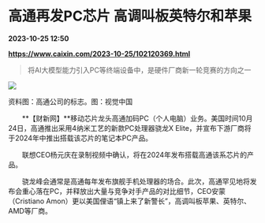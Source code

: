 # 高通再发PC芯片 高调叫板英特尔和苹果

**2023-10-25 12:50**

**https://www.caixin.com/2023-10-25/102120369.html**

> 将AI大模型能力引入PC等终端设备中，是硬件厂商新一轮竞赛的方向之一

  

![](https://img.caixin.com/2023-10-25/169823750296439_840_560.jpg)

资料图：高通公司的标志。图：视觉中国

  

　　**【财新网】**移动芯片龙头高通加码PC（个人电脑）业务。美国时间10月24日，高通推出采用4纳米工艺的新款PC处理器骁龙X Elite，并宣布下游厂商将于2024年中推出搭载该芯片的笔记本PC产品。

　　联想CEO杨元庆在录制视频中确认，将在2024年发布搭载高通该系芯片的产品。

　　骁龙峰会通常是高通每年发布旗舰手机处理器的场合。此次，高通罕见地将发布会重心落在PC，并释放出大量与竞争对手产品的对比细节，CEO安蒙（Cristiano Amon）更以美国俚语“镇上来了新警长”，高调叫板苹果、英特尔、AMD等厂商。